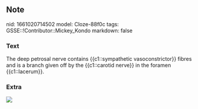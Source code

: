 ## Note
nid: 1661020714502
model: Cloze-88f0c
tags: GSSE::!Contributor::Mickey_Kondo
markdown: false

### Text
The deep petrosal nerve contains {{c1::sympathetic vasoconstrictor}} fibres and is a branch given off by the {{c1::carotid nerve}} in the foramen {{c1::lacerum}}.

### Extra
<img src="connections-of-pterygopalatine-ganglion.png">
